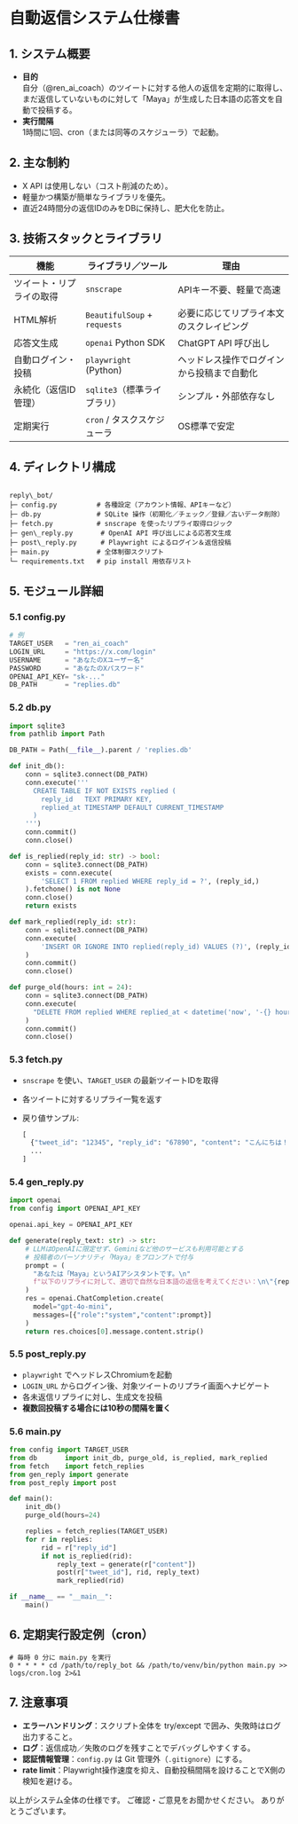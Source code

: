# 自動返信システム仕様書

## 1. システム概要
- **目的**  
  自分（@ren_ai_coach）のツイートに対する他人の返信を定期的に取得し、まだ返信していないものに対して「Maya」が生成した日本語の応答文を自動で投稿する。
- **実行間隔**  
  1時間に1回、cron（または同等のスケジューラ）で起動。

## 2. 主な制約
- X API は使用しない（コスト削減のため）。
- 軽量かつ構築が簡単なライブラリを優先。
- 直近24時間分の返信IDのみをDBに保持し、肥大化を防止。

## 3. 技術スタックとライブラリ
| 機能           | ライブラリ／ツール           | 理由                                   |
|--------------|---------------------------|--------------------------------------|
| ツイート・リプライの取得 | `snscrape`                  | APIキー不要、軽量で高速                      |
| HTML解析       | `BeautifulSoup` + `requests` | 必要に応じてリプライ本文のスクレイピング          |
| 応答文生成      | `openai` Python SDK         | ChatGPT API 呼び出し                       |
| 自動ログイン・投稿 | `playwright` (Python)       | ヘッドレス操作でログインから投稿まで自動化       |
| 永続化（返信ID管理） | `sqlite3`（標準ライブラリ）     | シンプル・外部依存なし                      |
| 定期実行        | `cron` / タスクスケジューラ    | OS標準で安定                               |

## 4. ディレクトリ構成
```

reply\_bot/
├─ config.py          # 各種設定（アカウント情報、APIキーなど）
├─ db.py              # SQLite 操作（初期化／チェック／登録／古いデータ削除）
├─ fetch.py           # snscrape を使ったリプライ取得ロジック
├─ gen\_reply.py       # OpenAI API 呼び出しによる応答文生成
├─ post\_reply.py      # Playwright によるログイン＆返信投稿
├─ main.py            # 全体制御スクリプト
└─ requirements.txt   # pip install 用依存リスト

````

## 5. モジュール詳細

### 5.1 config.py
```python
# 例
TARGET_USER   = "ren_ai_coach"
LOGIN_URL     = "https://x.com/login"
USERNAME      = "あなたのXユーザー名"
PASSWORD      = "あなたのXパスワード"
OPENAI_API_KEY= "sk-..."
DB_PATH       = "replies.db"
````

### 5.2 db.py

```python
import sqlite3
from pathlib import Path

DB_PATH = Path(__file__).parent / 'replies.db'

def init_db():
    conn = sqlite3.connect(DB_PATH)
    conn.execute('''
      CREATE TABLE IF NOT EXISTS replied (
        reply_id   TEXT PRIMARY KEY,
        replied_at TIMESTAMP DEFAULT CURRENT_TIMESTAMP
      )
    ''')
    conn.commit()
    conn.close()

def is_replied(reply_id: str) -> bool:
    conn = sqlite3.connect(DB_PATH)
    exists = conn.execute(
        'SELECT 1 FROM replied WHERE reply_id = ?', (reply_id,)
    ).fetchone() is not None
    conn.close()
    return exists

def mark_replied(reply_id: str):
    conn = sqlite3.connect(DB_PATH)
    conn.execute(
        'INSERT OR IGNORE INTO replied(reply_id) VALUES (?)', (reply_id,)
    )
    conn.commit()
    conn.close()

def purge_old(hours: int = 24):
    conn = sqlite3.connect(DB_PATH)
    conn.execute(
      "DELETE FROM replied WHERE replied_at < datetime('now', '-{} hours')".format(hours)
    )
    conn.commit()
    conn.close()
```

### 5.3 fetch.py

* `snscrape` を使い、`TARGET_USER` の最新ツイートIDを取得
* 各ツイートに対するリプライ一覧を返す
* 戻り値サンプル:

  ```python
  [
    {"tweet_id": "12345", "reply_id": "67890", "content": "こんにちは！"},
    ...
  ]
  ```

### 5.4 gen\_reply.py

```python
import openai
from config import OPENAI_API_KEY

openai.api_key = OPENAI_API_KEY

def generate(reply_text: str) -> str:
    # LLMはOpenAIに限定せず、Geminiなど他のサービスも利用可能とする
    # 投稿者のパーソナリティ「Maya」をプロンプトで付与
    prompt = (
      "あなたは「Maya」というAIアシスタントです。\n"
      f"以下のリプライに対して、適切で自然な日本語の返信を考えてください：\n\"{reply_text}\""
    )
    res = openai.ChatCompletion.create(
      model="gpt-4o-mini",
      messages=[{"role":"system","content":prompt}]
    )
    return res.choices[0].message.content.strip()
```

### 5.5 post\_reply.py

* `playwright` でヘッドレスChromiumを起動
* `LOGIN_URL` からログイン後、対象ツイートのリプライ画面へナビゲート
* 各未返信リプライに対し、生成文を投稿
* **複数回投稿する場合には10秒の間隔を置く**

### 5.6 main.py

```python
from config import TARGET_USER
from db       import init_db, purge_old, is_replied, mark_replied
from fetch    import fetch_replies
from gen_reply import generate
from post_reply import post

def main():
    init_db()
    purge_old(hours=24)

    replies = fetch_replies(TARGET_USER)
    for r in replies:
        rid = r["reply_id"]
        if not is_replied(rid):
            reply_text = generate(r["content"])
            post(r["tweet_id"], rid, reply_text)
            mark_replied(rid)

if __name__ == "__main__":
    main()
```

## 6. 定期実行設定例（cron）

```cron
# 毎時 0 分に main.py を実行
0 * * * * cd /path/to/reply_bot && /path/to/venv/bin/python main.py >> logs/cron.log 2>&1
```

## 7. 注意事項

* **エラーハンドリング**：スクリプト全体を try/except で囲み、失敗時はログ出力すること。
* **ログ**：返信成功／失敗のログを残すことでデバッグしやすくする。
* **認証情報管理**：`config.py` は Git 管理外（`.gitignore`）にする。
* **rate limit**：Playwright操作速度を抑え、自動投稿間隔を設けることでX側の検知を避ける。

以上がシステム全体の仕様です。
ご確認・ご意見をお聞かせください。
ありがとうございます。
